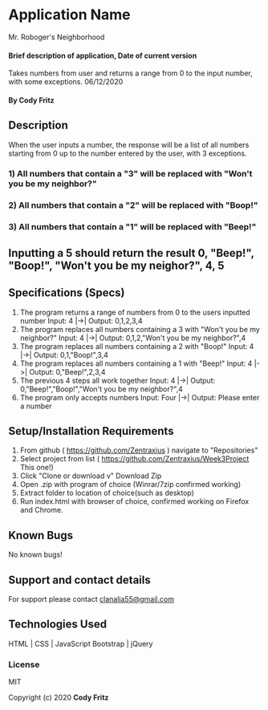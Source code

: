 # Application Name

Mr. Roboger's Neighborhood

#### Brief description of application, Date of current version

Takes numbers from user and returns a range from 0 to the input number, with some exceptions. 06/12/2020

#### By Cody Fritz

## Description

When the user inputs a number, the response will be a list of all numbers starting from 0 up to the number entered by the user, with 3 exceptions.

### 1) All numbers that contain a "3" will be replaced with "Won't you be my neighbor?"

### 2) All numbers that contain a "2" will be replaced with "Boop!"

### 3) All numbers that contain a "1" will be replaced with "Beep!"

## Inputting a 5 should return the result 0, "Beep!", "Boop!", "Won't you be my neighor?", 4, 5

## Specifications (Specs)

1. The program returns a range of numbers from 0 to the users inputted number
   Input: 4 |->| Output: 0,1,2,3,4
2. The program replaces all numbers containing a 3 with "Won't you be my neighbor?"
   Input: 4 |->| Output: 0,1,2,"Won't you be my neighbor?",4
3. The program replaces all numbers containing a 2 with "Boop!"
   Input: 4 |->| Output: 0,1,"Boop!",3,4
4. The program replaces all numbers containing a 1 with "Beep!"
   Input: 4 |->| Output: 0,"Beep!",2,3,4
5. The previous 4 steps all work together
   Input: 4 |->| Output: 0,"Beep!","Boop!","Won't you be my neighbor?",4
6. The program only accepts numbers
   Input: Four |->| Output: Please enter a number

## Setup/Installation Requirements

1. From github ( https://github.com/Zentraxius ) navigate to "Repositories"
2. Select project from list ( https://github.com/Zentraxius/Week3Project This one!)
3. Click "Clone or download v" Download Zip
4. Open .zip with program of choice (Winrar/7zip confirmed working)
5. Extract folder to location of choice(such as desktop)
6. Run index.html with browser of choice, confirmed working on Firefox and Chrome.

## Known Bugs

No known bugs!

## Support and contact details

For support please contact clanalia55@gmail.com

## Technologies Used

HTML | CSS | JavaScript
Bootstrap | jQuery

### License

MIT

Copyright (c) 2020 **Cody Fritz**
